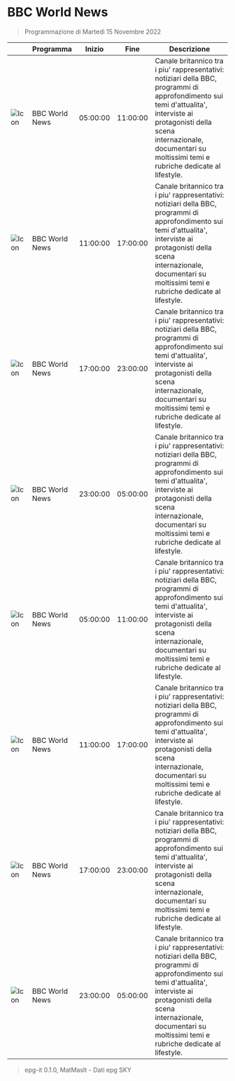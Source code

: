 # BBC World News
> Programmazione di Martedì 15 Novembre 2022

||Programma|Inizio|Fine|Descrizione|
|---|---|---|---|---|
|![Icon](https://guidatv.sky.it/uuid/News_Cover_HavWCIHQw.png)|BBC World News|05:00:00|11:00:00|Canale britannico tra i piu&#039; rappresentativi: notiziari della BBC, programmi di approfondimento sui temi d&#039;attualita&#039;, interviste ai protagonisti della scena internazionale, documentari su moltissimi temi e rubriche dedicate al lifestyle.
|![Icon](https://guidatv.sky.it/uuid/News_Cover_HavWCIHQw.png)|BBC World News|11:00:00|17:00:00|Canale britannico tra i piu&#039; rappresentativi: notiziari della BBC, programmi di approfondimento sui temi d&#039;attualita&#039;, interviste ai protagonisti della scena internazionale, documentari su moltissimi temi e rubriche dedicate al lifestyle.
|![Icon](https://guidatv.sky.it/uuid/News_Cover_HavWCIHQw.png)|BBC World News|17:00:00|23:00:00|Canale britannico tra i piu&#039; rappresentativi: notiziari della BBC, programmi di approfondimento sui temi d&#039;attualita&#039;, interviste ai protagonisti della scena internazionale, documentari su moltissimi temi e rubriche dedicate al lifestyle.
|![Icon](https://guidatv.sky.it/uuid/News_Cover_HavWCIHQw.png)|BBC World News|23:00:00|05:00:00|Canale britannico tra i piu&#039; rappresentativi: notiziari della BBC, programmi di approfondimento sui temi d&#039;attualita&#039;, interviste ai protagonisti della scena internazionale, documentari su moltissimi temi e rubriche dedicate al lifestyle.
|![Icon](https://guidatv.sky.it/uuid/News_Cover_HavWCIHQw.png)|BBC World News|05:00:00|11:00:00|Canale britannico tra i piu&#039; rappresentativi: notiziari della BBC, programmi di approfondimento sui temi d&#039;attualita&#039;, interviste ai protagonisti della scena internazionale, documentari su moltissimi temi e rubriche dedicate al lifestyle.
|![Icon](https://guidatv.sky.it/uuid/News_Cover_HavWCIHQw.png)|BBC World News|11:00:00|17:00:00|Canale britannico tra i piu&#039; rappresentativi: notiziari della BBC, programmi di approfondimento sui temi d&#039;attualita&#039;, interviste ai protagonisti della scena internazionale, documentari su moltissimi temi e rubriche dedicate al lifestyle.
|![Icon](https://guidatv.sky.it/uuid/News_Cover_HavWCIHQw.png)|BBC World News|17:00:00|23:00:00|Canale britannico tra i piu&#039; rappresentativi: notiziari della BBC, programmi di approfondimento sui temi d&#039;attualita&#039;, interviste ai protagonisti della scena internazionale, documentari su moltissimi temi e rubriche dedicate al lifestyle.
|![Icon](https://guidatv.sky.it/uuid/News_Cover_HavWCIHQw.png)|BBC World News|23:00:00|05:00:00|Canale britannico tra i piu&#039; rappresentativi: notiziari della BBC, programmi di approfondimento sui temi d&#039;attualita&#039;, interviste ai protagonisti della scena internazionale, documentari su moltissimi temi e rubriche dedicate al lifestyle.



 > epg-it 0.1.0, MatMasIt - Dati epg SKY